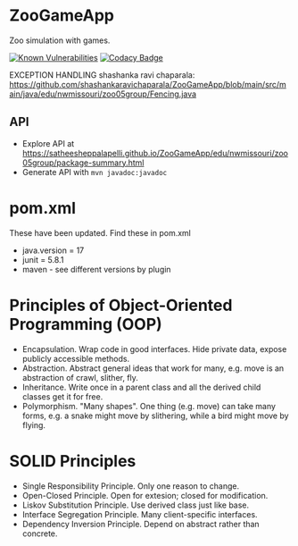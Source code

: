 # ZooGameApp
Zoo simulation with games.

[![Known Vulnerabilities](https://snyk.io/test/github/satheesheppalapelli/ZooGameApp/badge.svg)](https://snyk.io/test/github/satheesheppalapelli/ZooGameApp)
[![Codacy Badge](https://app.codacy.com/project/badge/Grade/51c43cd1ed734ac3af4c9576280f0208)](https://www.codacy.com/gh/satheesheppalapelli/ZooGameApp/dashboard?utm_source=github.com&amp;utm_medium=referral&amp;utm_content=satheesheppalapelli/ZooGameApp&amp;utm_campaign=Badge_Grade)

EXCEPTION HANDLING shashanka ravi chaparala: https://github.com/shashankaravichaparala/ZooGameApp/blob/main/src/main/java/edu/nwmissouri/zoo05group/Fencing.java

## API

- Explore API at <https://satheesheppalapelli.github.io/ZooGameApp/edu/nwmissouri/zoo05group/package-summary.html>
- Generate API with `mvn javadoc:javadoc`

# pom.xml

These have been updated. Find these in pom.xml
* java.version = 17
* junit = 5.8.1
* maven - see different versions by plugin

# Principles of Object-Oriented Programming (OOP)
* Encapsulation. Wrap code in good interfaces. Hide private data, expose publicly accessible methods.
* Abstraction. Abstract general ideas that work for many, e.g. move is an abstraction of crawl, slither, fly.
* Inheritance. Write once in a parent class and all the derived child classes get it for free.
* Polymorphism. "Many shapes". One thing (e.g. move) can take many forms, e.g. a snake might move by slithering, while a bird might move by flying.

# SOLID Principles 
* Single Responsibility Principle. Only one reason to change.
* Open-Closed Principle. Open for extesion; closed for modification.
* Liskov Substitution Principle. Use derived class just like base.
* Interface Segregation Principle. Many client-specific interfaces.
* Dependency Inversion Principle. Depend on abstract rather than concrete.
